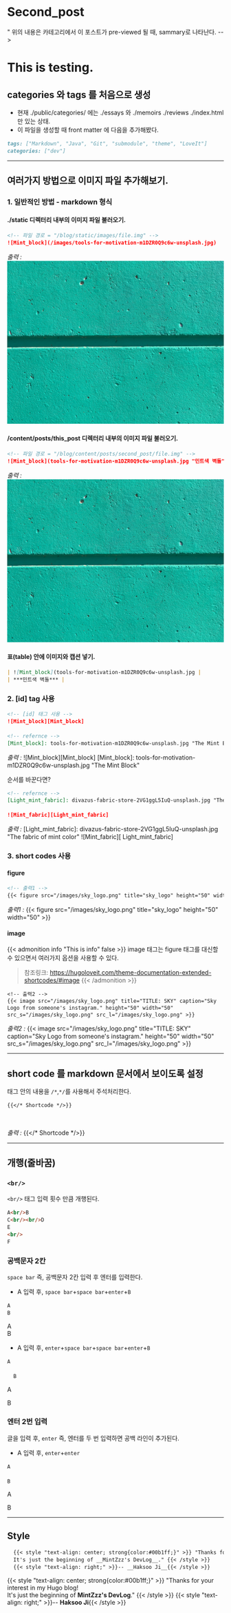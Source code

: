 # Second_post


<!--more-->
<!-- front-matter의 description 값이 공백일 경우, "<!--more-->" 위의 내용은 카테고리에서 이 포스트가 pre-viewed 될 때, sammary로 나타난다. -->

# This is testing.

## categories 와 tags 를 처음으로 생성

- 현재 ./public/categories/ 에는 ./essays 와 ./memoirs ./reviews ./index.html 만 있는 상태.
- 이 파일을 생성할 때 front matter 에 다음을 추가해봤다.
```markdown
tags: ["Markdown", "Java", "Git", "submodule", "theme", "LoveIt"]
categories: ["dev"]
```

___

## 여러가지 방법으로 이미지 파일 추가해보기.

### 1. 일반적인 방법 - markdown 형식 
#### ./static 디렉터리 내부의 이미지 파일 불러오기.
```markdown
<!-- 파일 경로 = "/blog/static/images/file.img" -->
![Mint_block](/images/tools-for-motivation-m1DZR0Q9c6w-unsplash.jpg)
```

*출력 :*
![Mint_block](/images/tools-for-motivation-m1DZR0Q9c6w-unsplash.jpg)

#### /content/posts/this_post 디렉터리 내부의 이미지 파일 불러오기.
```markdown
<!-- 파일 경로 = "/blog/content/posts/second_post/file.img" -->
![Mint_block](tools-for-motivation-m1DZR0Q9c6w-unsplash.jpg "민트색 벽돌")
```

*출력 :*
![Mint_block](tools-for-motivation-m1DZR0Q9c6w-unsplash.jpg "민트색 벽돌")

#### 표(table) 안에 이미지와 캡션 넣기.
```markdown
| ![Mint_block](tools-for-motivation-m1DZR0Q9c6w-unsplash.jpg |
| ***민트색 벽돌*** |
```


### 2. [id] tag 사용
```markdown
<!-- [id] 태그 사용 --> 
![Mint_block][Mint_block]

<!-- refernce -->
[Mint_block]: tools-for-motivation-m1DZR0Q9c6w-unsplash.jpg "The Mint Block"
```
  
*출력 :*
![Mint_block][Mint_block]
[Mint_block]: tools-for-motivation-m1DZR0Q9c6w-unsplash.jpg "The Mint Block"
    
순서를 바꾼다면?
```markdown
<!-- refernce -->
[Light_mint_fabric]: divazus-fabric-store-2VG1ggL5IuQ-unsplash.jpg "The fabric of mint color"

![Mint_fabric][Light_mint_fabric]
```
  
*출력 :*
[Light_mint_fabric]: divazus-fabric-store-2VG1ggL5IuQ-unsplash.jpg "The fabric of mint color"
![Mint_fabric][ Light_mint_fabric]


### 3. short codes 사용
#### figure
```markdown
<!-- 출력1 -->
{{< figure src="/images/sky_logo.png" title="sky_logo" height="50" width="50" >}}
```
  
*출력1 :*
{{< figure src="/images/sky_logo.png" title="sky_logo" height="50" width="50" >}}

#### image
{{< admonition info "This is info" false >}}
image 태그는 figure 태그를 대신할 수 있으면서 여러가지 옵션을 사용할 수 있다.  
>참조링크:
><https://hugoloveit.com/theme-documentation-extended-shortcodes/#image>
{{< /admonition >}}
```
<!-- 출력2 -->
{{< image src="/images/sky_logo.png" title="TITLE: SKY" caption="Sky Logo from someone's instagram." height="50" width="50" src_s="/images/sky_logo.png" src_l="/images/sky_logo.png" >}}
```    
*출력2 :*
{{< image src="/images/sky_logo.png" title="TITLE: SKY" caption="Sky Logo from someone's instagram." height="50" width="50" src_s="/images/sky_logo.png" src_l="/images/sky_logo.png" >}}
  

***

## short code 를 markdown 문서에서 보이도록 설정

태그 안의 내용을 `/*`,`*/`를 사용해서 주석처리한다.

```markdown
{{</* Shortcode */>}}
```
<br/>

*출력 :*
{{</* Shortcode */>}}
  
  

---

## 개행(줄바꿈)
### `<br/>`
`<br/>` 태그 입력 횟수 만큼 개행된다.
```markdown
A<br/>B
C<br/><br/>D
E
<br/>
F
```

### 공백문자 2칸 
`space bar` 즉, 공백문자 2칸 입력 후 엔터를 입력한다.
- A 입력 후, `space bar`+`space bar`+`enter`+`B`
```markdown
A  
B
```
A  
B

* A 입력 후, `enter`+`space bar`+`space bar`+`enter`+`B`
```markdown
A
  
  B
```
A
  
  B


### 엔터 2번 입력
글을 입력 후, `enter` 즉, 엔터를 두 번 입력하면 공백 라인이 추가된다.
- A 입력 후, `enter`+`enter`
```markdown
A

B
```
A

B
***

## Style
```markdown
  {{< style "text-align: center; strong{color:#00b1ff;}" >}} "Thanks for your interest in my Hugo blog!  
  It's just the beginning of __MintZzz's DevLog__." {{< /style >}}
  {{< style "text-align: right;" >}}-- __Haksoo Ji__{{< /style >}}
```

  {{< style "text-align: center; strong{color:#00b1ff;}" >}} "Thanks for your interest in my Hugo blog!  
  It's just the beginning of __MintZzz's DevLog__." {{< /style >}}
  {{< style "text-align: right;" >}}-- __Haksoo Ji__{{< /style >}}

<!-- This is a comment -->


